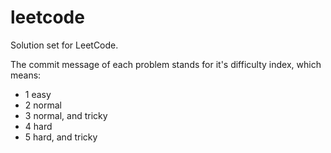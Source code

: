 leetcode
============

Solution set for LeetCode.

The commit message of each problem stands for it's difficulty index, which means:
- 1 easy
- 2 normal
- 3 normal, and tricky
- 4 hard
- 5 hard, and tricky
